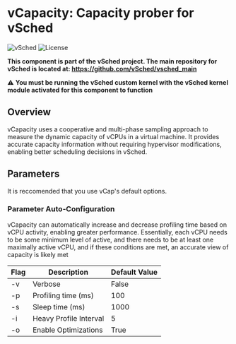 # vCapacity: Capacity prober for vSched
![vSched](https://img.shields.io/badge/vSched-vCapacity-blue)
![License](https://img.shields.io/badge/License-Apache%202.0-green)

**This component is part of the vSched project. The main repository for vSched is located at: https://github.com/vSched/vsched_main**

⚠️ **You must be running the vSched custom kernel with the vSched kernel module activated for this component to function**


## Overview

vCapacity uses a cooperative and multi-phase sampling approach to measure the dynamic capacity of vCPUs in a virtual machine. It provides accurate capacity information without requiring hypervisor modifications, enabling better scheduling decisions in vSched.




## Parameters

It is reccomended that you use vCap's default options.

### Parameter Auto-Configuration

vCapacity can automatically increase and decrease profiling time based on vCPU activity, 
enabling greater performance. Essentially, each vCPU needs to be some minimum level of active, and
there needs to be at least one maximally active vCPU, and if these conditions are met, an accurate
view of capacity is likely met



| Flag  | Description | Default Value
| ------------- | ------------- | ------------- |
| -v  | Verbose  | False  |
| -p  | Profiling time (ms)  | 100  |
| -s  | Sleep time (ms)  | 1000  |
| -i  |  Heavy Profile Interval | 5 |
| -o  |  Enable Optimizations | True |



